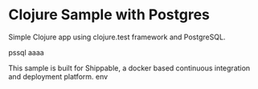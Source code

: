 Clojure Sample with Postgres
=====================

Simple Clojure app using clojure.test framework and PostgreSQL.

pssql
aaaa

This sample is built for Shippable, a docker based continuous integration and deployment platform.
env
